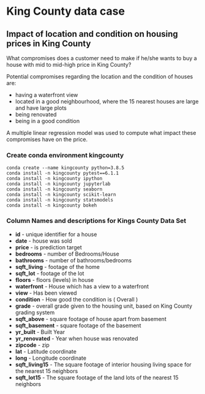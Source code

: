 # King County data case

## Impact of location and condition on housing prices in King County

What compromises does a customer need to make if he/she wants to buy a house with mid to mid-high price in King County?

Potential compromises regarding the location and the condition of houses are:
 * having a waterfront view
 * located in a good neighbourhood, where the 15 nearest houses are large and have large plots
 * being renovated
 * being in a good condition

A multiple linear regression model was used to compute what impact these compromises have on the price.

### Create conda environment kingcounty
```
conda create --name kingcounty python=3.8.5
conda install -n kingcounty pytest==6.1.1
conda install -n kingcounty ipython
conda install -n kingcounty jupyterlab
conda install -n kingcounty seaborn
conda install -n kingcounty scikit-learn
conda install -n kingcounty statsmodels
conda install -n kingcounty bokeh
```

### Column Names and descriptions for Kings County Data Set
* **id** - unique identifier for a house
* **date** - house was sold
* **price** -  is prediction target
* **bedrooms** -  number of Bedrooms/House
* **bathrooms** -  number of bathrooms/bedrooms
* **sqft_living** -  footage of the home
* **sqft_lot** -  footage of the lot
* **floors** -  floors (levels) in house
* **waterfront** - House which has a view to a waterfront
* **view** - Has been viewed
* **condition** - How good the condition is ( Overall )
* **grade** - overall grade given to the housing unit, based on King County grading system
* **sqft_above** - square footage of house apart from basement
* **sqft_basement** - square footage of the basement
* **yr_built** - Built Year
* **yr_renovated** - Year when house was renovated
* **zipcode** - zip
* **lat** - Latitude coordinate
* **long** - Longitude coordinate
* **sqft_living15** - The square footage of interior housing living space for the nearest 15 neighbors
* **sqft_lot15** - The square footage of the land lots of the nearest 15 neighbors

